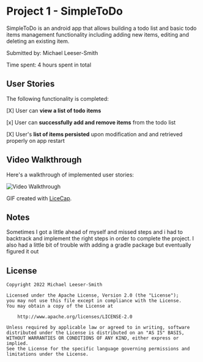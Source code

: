 # Project 1 - SimpleToDo

SimpleToDo is an android app that allows building a todo list and basic todo items management functionality including adding new items, editing and deleting an existing item.

Submitted by: Michael Leeser-Smith

Time spent: 4 hours spent in total

## User Stories

The following functionality is completed:

[X] User can **view a list of todo items**

[x] User can **successfully add and remove items** from the todo list

[X] User's **list of items persisted** upon modification and and retrieved properly on app restart


## Video Walkthrough

Here's a walkthrough of implemented user stories:

<img src='http://i.imgur.com/link/to/your/gif/file.gif' title='Video Walkthrough' width='' alt='Video Walkthrough' />

GIF created with [LiceCap](http://www.cockos.com/licecap/).

## Notes

Sometimes I got a little ahead of myself and missed steps and i had to backtrack and implement the right steps in order to complete the project. I also had a little bit of trouble with adding a gradle package but eventually figured it out

## License

    Copyright 2022 Michael Leeser-Smith

    Licensed under the Apache License, Version 2.0 (the "License");
    you may not use this file except in compliance with the License.
    You may obtain a copy of the License at

        http://www.apache.org/licenses/LICENSE-2.0

    Unless required by applicable law or agreed to in writing, software
    distributed under the License is distributed on an "AS IS" BASIS,
    WITHOUT WARRANTIES OR CONDITIONS OF ANY KIND, either express or implied.
    See the License for the specific language governing permissions and
    limitations under the License.

